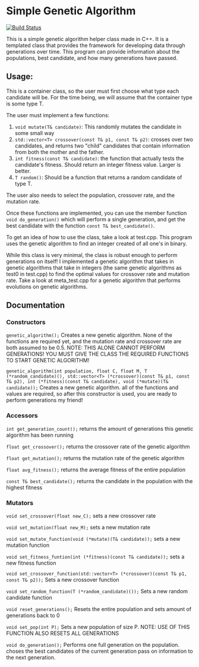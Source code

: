# Simple Genetic Algorithm

[![Build Status](https://travis-ci.org/coenvalk/Simple-Genetic-Algorithm.svg?branch=master)](https://travis-ci.org/coenvalk/Simple-Genetic-Algorithm)

This is a simple genetic algorithm helper class made in C++. It is a templated
class that provides the framework for developing data through generations over
time. This program can provide information about the populations, best candidate,
and how many generations have passed.

## Usage:

This is a container class, so the user must first choose what type each candidate will be.
For the time being, we will assume that the container type is some type T.

The user must implement a few functions:
1. `void mutate(T& candidate)`: This randomly mutates the candidate in some small way
1. `std::vector<T> crossover(const T& p1, const T& p2)`: crosses over two candidates, and returns
  two "child" candidates that contain information from both the mother and the father.
1. `int fitness(const T& candidate)`: the function that actually tests the candidate's fitness.
  Should return an integer fitness value. Larger is better.
1. `T random()`: Should be a function that returns a random candidate of type T.

The user also needs to select the population, crossover rate, and the mutation rate.

Once these functions are implemented, you can use the member function
`void do_generation()` which will perform a single generation, and get the best candidate with the function
`const T& best_candidate()`.

To get an idea of how to use the class, take a look at test.cpp. This program uses the genetic algorithm to find an integer created of all
one's in binary.

While this class is very minimal, the class is robust enough to perform generations on itself! I implemented a genetic algorithm that takes
in genetic algorithms that take in integers (the same genetic algorithms as test0 in test.cpp) to find the optimal values for crossover rate
and mutation rate. Take a look at meta_test.cpp for a genetic algorithm that performs evolutions on genetic algorithms.

## Documentation

### Constructors

`genetic_algorithm();`
Creates a new genetic algorithm. None of the functions are required yet,
and the mutation rate and crossover rate are both assumed to be 0.5. NOTE:
THIS ALONE CANNOT PERFORM GENERATIONS! YOU MUST GIVE THE CLASS THE REQUIRED
FUNCTIONS TO START GENETIC ALGORITHM!

`genetic_algorithm(int population,
                  float C,
                  float M,
                  T (*random_candidate)(),
                  std::vector<T> (*crossover)(const T& p1, const T& p2),
                  int (*fitness)(const T& candidate),
                  void (*mutate)(T& candidate));`
Creates a new genetic algorithm. all of the functions and values are required, so after this constructor is used, you are ready to perform generations my friend!

### Accessors

`int get_generation_count();` returns the amount of generations this genetic algorithm has been running

`float get_crossover();` returns the crossover rate of the genetic algorithm

`float get_mutation();` returns the mutation rate of the genetic algorithm

`float avg_fitness();` returns the average fitness of the entire population

`const T& best_candidate();` returns the candidate in the population with the highest fitness

### Mutators

`void set_crossover(float new_C);` sets a new crossover rate

`void set_mutation(float new_M);` sets a new mutation rate

`void set_mutate_function(void (*mutate)(T& candidate));` sets a new mutation function

`void set_fitness_funtion(int (*fitness)(const T& candidate));` sets a new fitness function

`void set_crossover_function(std::vector<T> (*crossover)(const T& p1, const T& p2));` Sets a new crossover function

`void set_random_function(T (*random_candidate)());` Sets a new random candidate function

`void reset_generations();` Resets the entire population and sets amount of generations back to 0

`void set_pop(int P);` Sets a new population of size P. NOTE: USE OF THIS FUNCTION ALSO RESETS ALL GENERATIONS

`void do_generation();` Performs one full generation on the population. choses the best candidates of the current generation
pass on information to the next generation.